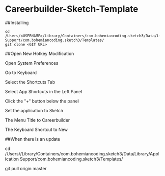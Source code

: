 Careerbuilder-Sketch-Template
=============================

##Installing

	cd /Users/<USERNAME>/Library/Containers/com.bohemiancoding.sketch3/Data/Library/Application Support/com.bohemiancoding.sketch3/Templates/
	git clone <GIT URL>
  
##Open New Hotkey Modification

Open System Preferences

Go to Keyboard

Select the Shortcuts Tab

Select App Shortcuts in the Left Panel

Click the "+" button below the panel

Set the application to Sketch

The Menu Title to Careerbuilder

The Keyboard Shortcut to New
  
##When there is an update

  cd /Users/<USERNAME>/Library/Containers/com.bohemiancoding.sketch3/Data/Library/Application Support/com.bohemiancoding.sketch3/Templates/
  
  git pull origin master
